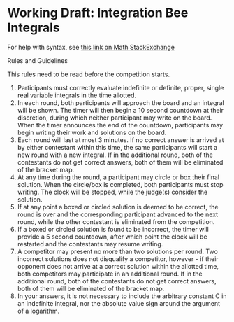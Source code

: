 # Working Draft: Integration Bee Integrals

For help with syntax, see [this link on Math StackExchange](https://math.meta.stackexchange.com/questions/5020/mathjax-basic-tutorial-and-quick-reference)

Rules and Guidelines

This rules need to be read before the competition starts.

1. Participants must correctly evaluate indefinite or definite, proper, single real variable integrals in the time allotted.
2. In each round, both participants will approach the board and an integral will be shown. The timer will then begin a 10 second countdown at their discretion, during which neither participant may write on the board. When the timer announces the end of the countdown, participants may begin writing their work and solutions on the board.
3. Each round will last at most 3 minutes. If no correct answer is arrived at by either contestant within this time, the same participants will start a new round with a new integral. If in the additional round, both of the contestants do not get correct answers, both of them will be eliminated of the bracket map.
4. At any time during the round, a participant may circle or box their final solution. When the circle/box is completed, both participants must stop writing. The clock will be stopped, while the judge(s) consider the solution.
5. If at any point a boxed or circled solution is deemed to be correct, the round is over and the corresponding participant advanced to the next round, while the other contestant is eliminated from the competition.
6. If a boxed or circled solution is found to be incorrect, the timer will provide a 5 second countdown, after which point the clock will be restarted and the contestants may resume writing.
7. A competitor may present no more than two solutions per round. Two incorrect solutions does not disqualify a competitor, however - if their opponent does not arrive at a correct solution within the allotted time, both competitors may participate in an additional round. If in the additional round, both of the contestants do not get correct answers, both of them will be eliminated of the bracket map.
9. In your answers, it is not necessary to include the arbitrary constant C in an indefinite integral, nor the absolute value sign around the argument of a logarithm.
